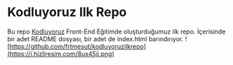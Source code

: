 # Kodluyoruz Ilk Repo
Bu repo [Kodluyoruz](https://www.kodluyoruz.org/) Front-End Eğitimde oluşturduğumuz ilk repo. İçerisinde bir adet README dosyası, bir adet de index.html barındırıyor.
![https://github.com/frtmesut/kodluyoruzilkrepo](https://i.hizliresim.com/8ux45ji.png)
